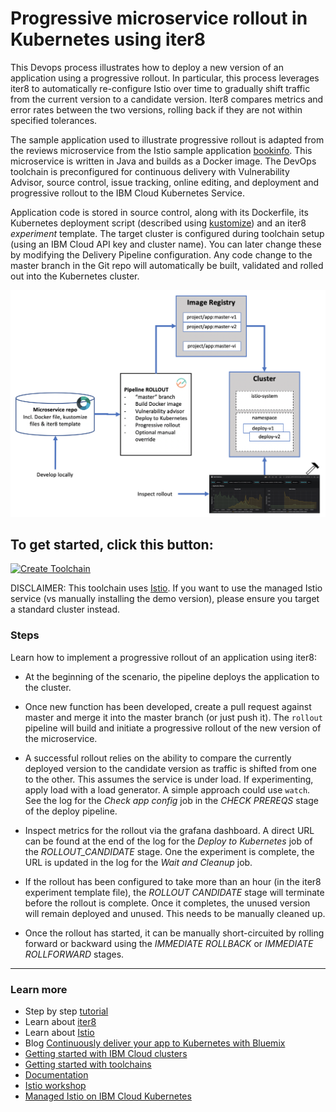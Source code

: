 # Progressive microservice rollout in Kubernetes using **iter8**

This Devops process illustrates how to deploy a new version of an application using a progressive rollout. In particular, this process leverages iter8 to automatically re-configure Istio over time to gradually shift traffic from the current version to a candidate version. Iter8 compares metrics and error rates between the two versions, rolling back if they are not within specified tolerances.

The sample application used to illustrate progressive rollout is adapted from the reviews microservice from the Istio sample application [bookinfo](https://github.com/istio/istio/tree/master/samples/bookinfo/src). This microservice is written in Java and builds as a Docker image. The DevOps toolchain is preconfigured for continuous delivery with Vulnerability Advisor, source control, issue tracking, online editing, and deployment and progressive rollout to the IBM Cloud Kubernetes Service.

Application code is stored in source control, along with its Dockerfile, its Kubernetes deployment script (described using [kustomize](https://kustomize.io/)) and an iter8 _experiment_ template.
The target cluster is configured during toolchain setup (using an IBM Cloud API key and cluster name). You can later change these by modifying the Delivery Pipeline configuration.
Any code change to the master branch in the Git repo will automatically be built, validated and rolled out into the Kubernetes cluster.

  ![Icon](./progressive-rollout.png)

## To get started, click this button:

  [![Create Toolchain](https://cloud.ibm.com/devops/graphics/create_toolchain_button.png)](https://cloud.ibm.com/devops/setup/deploy/?repository=https%3A//github.com/open-toolchain/iter8-toolchain-rollout&env_id=ibm:yp:us-south)

DISCLAIMER: This toolchain uses [Istio](https://istio.io/). If you want to use the managed Istio service (vs manually installing the demo version), please ensure you target a standard cluster instead.

### Steps

Learn how to implement a progressive rollout of an application using iter8:

* At the beginning of the scenario, the pipeline deploys the application to the cluster.

* Once new function has been developed, create a pull request against master and merge it into the master branch (or just push it). The `rollout` pipeline will build and initiate a progressive rollout of the new version of the microservice.

* A successful rollout relies on the ability to compare the currently deployed version to the candidate version as traffic is shifted from one to the other. This assumes the service is under load. If experimenting, apply load with a load generator. A simple approach could use `watch`. See the log for the _Check app config_ job in the _CHECK PREREQS_ stage of the deploy pipeline.

* Inspect metrics for the rollout via the grafana dashboard. A direct URL can be found at the end of the log for the _Deploy to Kubernetes_ job of the _ROLLOUT_CANDIDATE_ stage. One the experiment is complete, the URL is updated in the log for the _Wait and Cleanup_ job.

* If the rollout has been configured to take more than an hour (in the iter8 experiment template file), the _ROLLOUT CANDIDATE_ stage will terminate before the rollout is complete. Once it completes, the unused version will remain deployed and unused. This needs to be manually cleaned up.

* Once the rollout has started, it can be manually short-circuited by rolling forward or backward using the _IMMEDIATE ROLLBACK_ or _IMMEDIATE ROLLFORWARD_ stages.

---

### Learn more

* Step by step [tutorial](https://www.ibm.com/cloud/garage/tutorials/canary-test-kubernetes-iter8-toolchain)
* Learn about [iter8](https://iter8.tools/)
* Learn about [Istio](https://istio.io/)
* Blog [Continuously deliver your app to Kubernetes with Bluemix](https://www.ibm.com/blogs/bluemix/2017/07/continuously-deliver-your-app-to-kubernetes-with-bluemix/)
* [Getting started with IBM Cloud clusters](https://cloud.ibm.com/docs/containers?topic=containers-getting-started)
* [Getting started with toolchains](https://cloud.ibm.com/devops/getting-started)
* [Documentation](https://cloud.ibm.com/docs/services/ContinuousDelivery?topic=ContinuousDelivery-getting-started&pos=2)
* [Istio workshop](https://github.com/IBM/istio101/tree/master/workshop)
* [Managed Istio on IBM Cloud Kubernetes](https://cloud.ibm.com/docs/containers?topic=containers-istio#istio)
